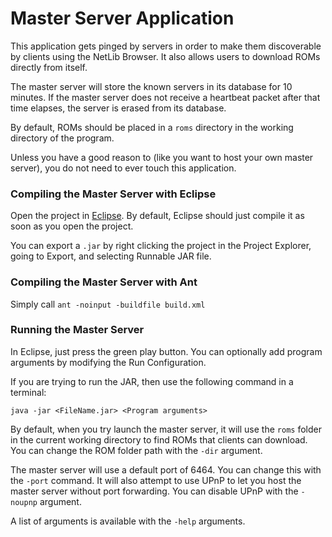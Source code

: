 # Master Server Application

This application gets pinged by servers in order to make them discoverable by clients using the NetLib Browser. It also allows users to download ROMs directly from itself.

The master server will store the known servers in its database for 10 minutes. If the master server does not receive a heartbeat packet after that time elapses, the server is erased from its database.

By default, ROMs should be placed in a `roms` directory in the working directory of the program.

Unless you have a good reason to (like you want to host your own master server), you do not need to ever touch this application.

### Compiling the Master Server with Eclipse
Open the project in [Eclipse](https://www.eclipse.org). By default, Eclipse should just compile it as soon as you open the project.

You can export a `.jar` by right clicking the project in the Project Explorer, going to Export, and selecting Runnable JAR file.

### Compiling the Master Server with Ant
Simply call `ant -noinput -buildfile build.xml`

### Running the Master Server

In Eclipse, just press the green play button. You can optionally add program arguments by modifying the Run Configuration. 

If you are trying to run the JAR, then use the following command in a terminal:

```
java -jar <FileName.jar> <Program arguments>
```

By default, when you try launch the master server, it will use the `roms` folder in the current working directory to find ROMs that clients can download. You can change the ROM folder path with the `-dir` argument.

The master server will use a default port of 6464. You can change this with the `-port` command. It will also attempt to use UPnP to let you host the master server without port forwarding. You can disable UPnP with the `-noupnp` argument.

A list of arguments is available with the `-help` arguments.